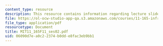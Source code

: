 ```yaml
---
content_type: resource
description: This resource contains information regarding lecture slides.
file: https://ol-ocw-studio-app-qa.s3.amazonaws.com/courses/11-165-infrastructure-and-energy-technology-challenges-fall-2011/06090d7ea0c22374b0dde8fac3eb9bb1_MIT11_165F11_ses02.pdf
file_type: application/pdf
resourcetype: Document
title: MIT11_165F11_ses02.pdf
uid: 06090d7e-a0c2-2374-b0dd-e8fac3eb9bb1
---
```

